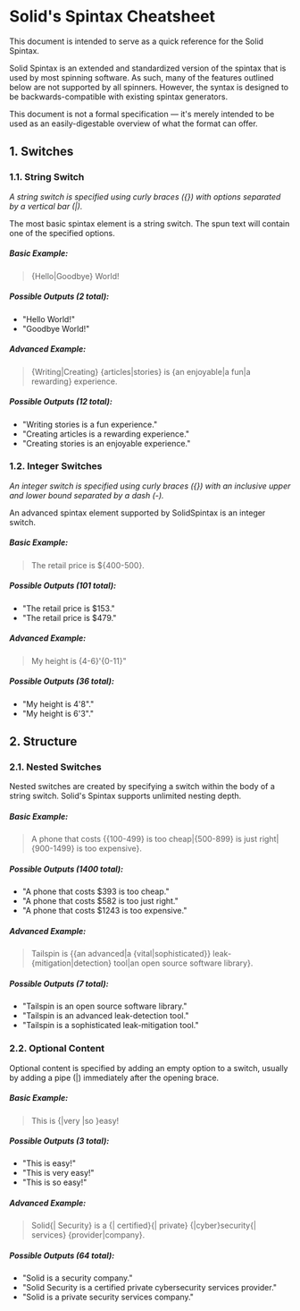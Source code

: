 # Solid's Spintax Cheatsheet
This document is intended to serve as a quick reference for the Solid Spintax.

Solid Spintax is an extended and standardized version of the spintax that is used by most spinning software. As such, many of the features outlined below are not supported by all spinners. However, the syntax is designed to be backwards-compatible with existing spintax generators.

This document is not a formal specification &mdash; it's merely intended to be used as an easily-digestable overview of what the format can offer.

## 1. Switches
### 1.1. String Switch
*A string switch is specified using curly braces ({}) with options separated by a vertical bar (|).*

The most basic spintax element is a string switch. The spun text will contain one of the specified options.

##### Basic Example:
> {Hello|Goodbye} World!
##### Possible Outputs (2 total):
 - "Hello World!"
 - "Goodbye World!"

##### Advanced Example:
> {Writing|Creating} {articles|stories} is {an enjoyable|a fun|a rewarding} experience.
##### Possible Outputs (12 total):
 - "Writing stories is a fun experience."
 - "Creating articles is a rewarding experience."
 - "Creating stories is an enjoyable experience."

### 1.2. Integer Switches
*An integer switch is specified using curly braces ({}) with an inclusive upper and lower bound separated by a dash (-).*

An advanced spintax element supported by SolidSpintax is an integer switch.

##### Basic Example:
> The retail price is ${400-500}.
##### Possible Outputs (101 total):
 - "The retail price is $153."
 - "The retail price is $479."

##### Advanced Example:
> My height is {4-6}'{0-11}"
##### Possible Outputs (36 total):
 - "My height is 4'8"."
 - "My height is 6'3"."

## 2. Structure
### 2.1. Nested Switches
Nested switches are created by specifying a switch within the body of a string switch. Solid's Spintax supports unlimited nesting depth.

##### Basic Example:
> A phone that costs {{100-499} is too cheap|{500-899} is just right|{900-1499} is too expensive}.
##### Possible Outputs (1400 total):
 - "A phone that costs $393 is too cheap."
 - "A phone that costs $582 is too just right."
 - "A phone that costs $1243 is too expensive."

##### Advanced Example:
> Tailspin is {{an advanced|a {vital|sophisticated}} leak-{mitigation|detection} tool|an open source software library}.
##### Possible Outputs (7 total):
 - "Tailspin is an open source software library."
 - "Tailspin is an advanced leak-detection tool."
 - "Tailspin is a sophisticated leak-mitigation tool."

### 2.2. Optional Content
Optional content is specified by adding an empty option to a switch, usually by adding a pipe (|) immediately after the opening brace.

##### Basic Example:
> This is {|very |so }easy!
##### Possible Outputs (3 total):
 - "This is easy!"
 - "This is very easy!"
 - "This is so easy!"

##### Advanced Example:
> Solid{| Security} is a {| certified}{| private} {|cyber}security{| services} {provider|company}.
##### Possible Outputs (64 total):
 - "Solid is a security company."
 - "Solid Security is a certified private cybersecurity services provider."
 - "Solid is a private security services company."
